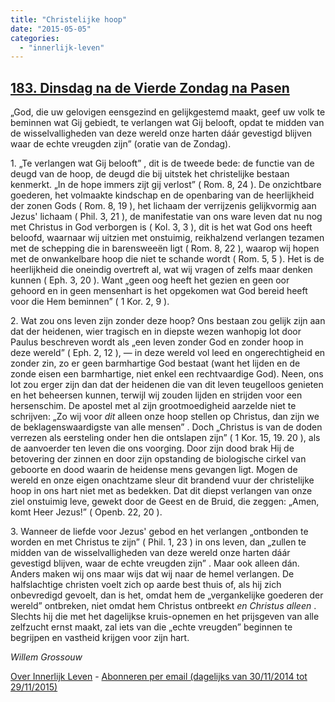 ```yaml
---
title: "Christelijke hoop"
date: "2015-05-05"
categories: 
  - "innerlijk-leven"
---
```


## [183\. Dinsdag na de Vierde Zondag na Pasen](http://ift.tt/1E2kDgm)

„God, die uw gelovigen eensgezind en gelijkgestemd maakt, geef uw volk te beminnen wat Gij gebiedt, te verlangen wat Gij belooft, opdat te midden van de wisselvalligheden van deze wereld onze harten dáár gevestigd blijven waar de echte vreugden zijn” (oratie van de Zondag).

1\. „Te verlangen wat Gij belooft” , dit is de tweede bede: de functie van de deugd van de hoop, de deugd die bij uitstek het christelijke bestaan kenmerkt. „In de hope immers zijt gij verlost” ( Rom. 8, 24 ). De onzichtbare goederen, het volmaakte kindschap en de openbaring van de heerlijkheid der zonen Gods ( Rom. 8, 19 ), het lichaam der verrijzenis gelijkvormig aan Jezus' lichaam ( Phil. 3, 21 ), de manifestatie van ons ware leven dat nu nog met Christus in God verborgen is ( Kol. 3, 3 ), dit is het wat God ons heeft beloofd, waarnaar wij uitzien met onstuimig, reikhalzend verlangen tezamen met de schepping die in barensweeën ligt ( Rom. 8, 22 ), waarop wij hopen met de onwankelbare hoop die niet te schande wordt ( Rom. 5, 5 ). Het is de heerlijkheid die oneindig overtreft al, wat wij vragen of zelfs maar denken kunnen ( Eph. 3, 20 ). Want „geen oog heeft het gezien en geen oor gehoord en in geen mensenhart is het opgekomen wat God bereid heeft voor die Hem beminnen” ( 1 Kor. 2, 9 ).

2\. Wat zou ons leven zijn zonder deze hoop? Ons bestaan zou gelijk zijn aan dat der heidenen, wier tragisch en in diepste wezen wanhopig lot door Paulus beschreven wordt als „een leven zonder God en zonder hoop in deze wereld” ( Eph. 2, 12 ), — in deze wereld vol leed en ongerechtigheid en zonder zin, zo er geen barmhartige God bestaat (want het lijden en de zonde eisen een barmhartige, niet enkel een rechtvaardige God). Neen, ons lot zou erger zijn dan dat der heidenen die van dit leven teugelloos genieten en het beheersen kunnen, terwijl wij zouden lijden en strijden voor een hersenschim. De apostel met al zijn grootmoedigheid aarzelde niet te schrijven: „Zo wij voor _dit_ alleen onze hoop stellen op Christus, dan zijn we de beklagenswaardigste van alle mensen” . Doch „Christus is van de doden verrezen als eersteling onder hen die ontslapen zijn” ( 1 Kor. 15, 19. 20 ), als de aanvoerder ten leven die ons voorging. Door zijn dood brak Hij de betovering der zinnen en door zijn opstanding de biologische cirkel van geboorte en dood waarin de heidense mens gevangen ligt. Mogen de wereld en onze eigen onachtzame sleur dit brandend vuur der christelijke hoop in ons hart niet met as bedekken. Dat dit diepst verlangen van onze ziel onstuimig leve, gewekt door de Geest en de Bruid, die zeggen: „Amen, komt Heer Jezus!” ( Openb. 22, 20 ).

3\. Wanneer de liefde voor Jezus' gebod en het verlangen „ontbonden te worden en met Christus te zijn” ( Phil. 1, 23 ) in ons leven, dan „zullen te midden van de wisselvalligheden van deze wereld onze harten dáár gevestigd blijven, waar de echte vreugden zijn” . Maar ook alleen dán. Anders maken wij ons maar wijs dat wij naar de hemel verlangen. De halfslachtige christen voelt zich op aarde best thuis of, als hij zich onbevredigd gevoelt, dan is het, omdat hem de „vergankelijke goederen der wereld” ontbreken, niet omdat hem Christus ontbreekt _en Christus alleen_ . Slechts hij die met het dagelijkse kruis-opnemen en het prijsgeven van alle zelfzucht ernst maakt, zal iets van die „echte vreugden” beginnen te begrijpen en vastheid krijgen voor zijn hart.

_Willem Grossouw_

[Over Innerlijk Leven](http://ift.tt/1y6X5mY) - [Abonneren per email (dagelijks van 30/11/2014 tot 29/11/2015)](http://eepurl.com/9P3DT)
